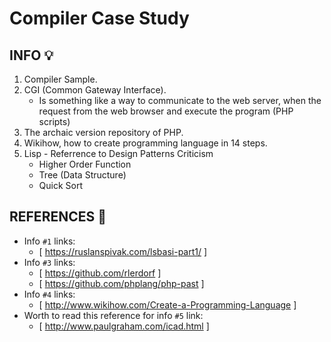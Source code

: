 # Compiler Case Study

## INFO :bulb:
1. Compiler Sample.
2. CGI (Common Gateway Interface).
    - Is something like a way to communicate to the web server, when the request from the web browser and execute the program (PHP scripts)
3. The archaic version repository of PHP.
4. Wikihow, how to create programming language in 14 steps.
5. Lisp - Referrence to Design Patterns Criticism
    - Higher Order Function
    - Tree (Data Structure)
    - Quick Sort

## REFERENCES :link:
- Info ``#1`` links:
    * [ https://ruslanspivak.com/lsbasi-part1/ ]
- Info ``#3`` links:
    * [ https://github.com/rlerdorf ]
    * [ https://github.com/phplang/php-past ]
- Info ``#4`` links:
    * [ http://www.wikihow.com/Create-a-Programming-Language ]
- Worth to read this reference for info ``#5`` link:
    * [ http://www.paulgraham.com/icad.html ]